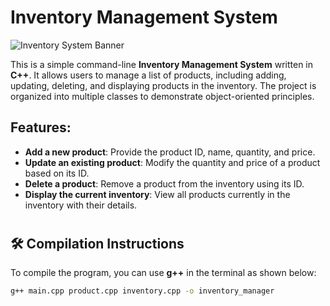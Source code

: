 # Inventory Management System

![Inventory System Banner](assets/banner.png)

This is a simple command-line **Inventory Management System** written in **C++**. It allows users to manage a list of products, including adding, updating, deleting, and displaying products in the inventory. The project is organized into multiple classes to demonstrate object-oriented principles.

## Features:
- **Add a new product**: Provide the product ID, name, quantity, and price.
- **Update an existing product**: Modify the quantity and price of a product based on its ID.
- **Delete a product**: Remove a product from the inventory using its ID.
- **Display the current inventory**: View all products currently in the inventory with their details.



#

## 🛠 **Compilation Instructions**

To compile the program, you can use **g++** in the terminal as shown below:

```bash
g++ main.cpp product.cpp inventory.cpp -o inventory_manager


